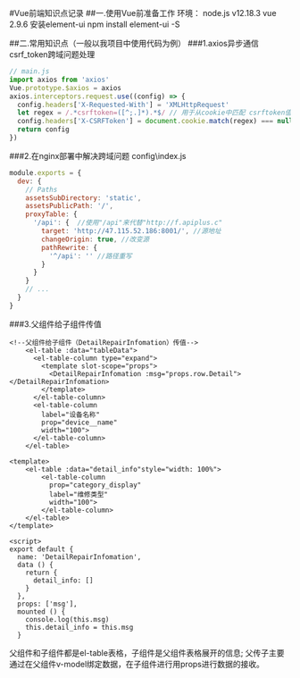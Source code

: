 #Vue前端知识点记录
##一.使用Vue前准备工作
环境： 
node.js v12.18.3
vue 2.9.6
安装element-ui
npm install element-ui -S

##二.常用知识点（一般以我项目中使用代码为例）
###1.axios异步通信 csrf_token跨域问题处理
```js
// main.js
import axios from 'axios'
Vue.prototype.$axios = axios
axios.interceptors.request.use((config) => {
  config.headers['X-Requested-With'] = 'XMLHttpRequest'
  let regex = /.*csrftoken=([^;.]*).*$/ // 用于从cookie中匹配 csrftoken值
  config.headers['X-CSRFToken'] = document.cookie.match(regex) === null ? null : document.cookie.match(regex)[1]
  return config
})
```
###2.在nginx部署中解决跨域问题
config\index.js
```js
module.exports = {
  dev: {
    // Paths
    assetsSubDirectory: 'static',
    assetsPublicPath: '/',
    proxyTable: {
      '/api': {  //使用"/api"来代替"http://f.apiplus.c"
        target: 'http://47.115.52.186:8001/', //源地址
        changeOrigin: true, //改变源
        pathRewrite: {
          '^/api': '' //路径重写
        }
      }
    }
    // ...
  }
}
```
###3.父组件给子组件传值
```vue（DeviceRepairManage）
<!--父组件给子组件（DetailRepairInfomation）传值-->
    <el-table :data="tableData">
      <el-table-column type="expand">
        <template slot-scope="props">
          <DetailRepairInfomation :msg="props.row.Detail"></DetailRepairInfomation>
        </template>
      </el-table-column>
      <el-table-column
        label="设备名称"
        prop="device__name"
        width="100">
      </el-table-column>
    </el-table>
```
```vue(DetailRepairInfomation)
<template>
    <el-table :data="detail_info"style="width: 100%">
        <el-table-column
          prop="category_display"
          label="维修类型"
          width="100">
        </el-table-column>
    </el-table>
</template>

<script>
export default {
  name: 'DetailRepairInfomation',
  data () {
    return {
      detail_info: []
    }
  },
  props: ['msg'],
  mounted () {
    console.log(this.msg)
    this.detail_info = this.msg
  }
```
父组件和子组件都是el-table表格，子组件是父组件表格展开的信息;
父传子主要通过在父组件v-model绑定数据，在子组件进行用props进行数据的接收。